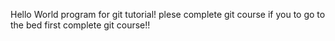 Hello World program for git tutorial!
plese complete git course
if you to go to the bed first complete git course!!

